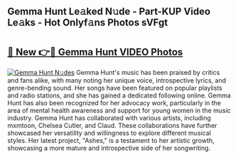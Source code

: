 ## Gemma Hunt Le𝚊ked N𝚞de - Part-KUP Video Le𝚊ks - Hot Onlyf𝚊ns Photos sVFgt

# <h2><a href="http://ab45079.deff.icu/?id=Gemma+Hunt">🔗 New 👉🔴 Gemma Hunt VIDEO Photos</a></h2>

[![Gemma Hunt N𝚞des](https://i.imgur.com/rIISA9y.gif)](http://ab45079.deff.icu/?id=Gemma+Hunt)
Gemma Hunt's music has been praised by critics and fans alike, with many noting her unique voice, introspective lyrics, and genre-bending sound. Her songs have been featured on popular playlists and radio stations, and she has gained a dedicated following online. Gemma Hunt has also been recognized for her advocacy work, particularly in the area of mental health awareness and support for young women in the music industry. Gemma Hunt has collaborated with various artists, including mxmtoon, Chelsea Cutler, and Claud. These collaborations have further showcased her versatility and willingness to explore different musical styles. Her latest project, "Ashes," is a testament to her artistic growth, showcasing a more mature and introspective side of her songwriting.
